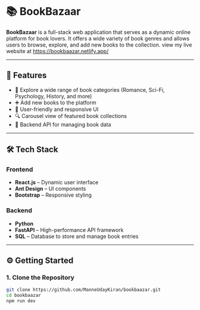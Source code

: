 # 📚 BookBazaar

**BookBazaar** is a full-stack web application that serves as a dynamic online platform for book lovers. It offers a wide variety of book genres and allows users to browse, explore, and add new books to the collection.
view my live website at https://bookbaazar.netlify.app/

---

## 🚀 Features

- 🧠 Explore a wide range of book categories (Romance, Sci-Fi, Psychology, History, and more)
- ➕ Add new books to the platform
- 🎨 User-friendly and responsive UI
- 🔍 Carousel view of featured book collections
- 📁 Backend API for managing book data

---

## 🛠️ Tech Stack

### Frontend
- **React.js** – Dynamic user interface
- **Ant Design** – UI components
- **Bootstrap** – Responsive styling

### Backend
- **Python**
- **FastAPI** – High-performance API framework
- **SQL** – Database to store and manage book entries

---

## ⚙️ Getting Started

### 1. Clone the Repository

```bash
git clone https://github.com/ManneUdayKiran/bookbaazar.git
cd bookbaazar
npm run dev
